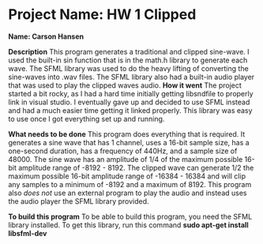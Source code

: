 # Project Name: HW 1 Clipped
**Name: Carson Hansen**


**Description**
This program generates a traditional and clipped sine-wave. I used the built-in sin function that is in the math.h library to
generate each wave. The SFML library was used to do the heavy lifting of converting the sine-waves into .wav files. The SFML library also
had a built-in audio player that was used to play the clipped waves audio.
**How it went**
The project started a bit rocky, as I had a hard time initially getting libsndfile to properly link in visual studio.
I eventually gave up and decided to use SFML instead and had a much easier time getting it linked properly. This library
was easy to use once I got everything set up and running.

**What needs to be done**
This program does everything that is required. It generates a sine wave that has 1 channel, uses a 16-bit sample size, has a
one-second duration, has a frequency of 440Hz, and a sample size of 48000. The sine wave has an amplitude of 1/4 of the maximum possible
16-bit amplitude range of -8192 - 8192. The clipped wave can generate 1/2 the maximum possible 16-bit amplitude range of -16384 - 16384 and
will clip any samples to a minimum of -8192 and a maximum of 8192. This program also *does not* use an external program to play the audio and 
instead uses the audio player the SFML library provided.

**To build this program**
To be able to build this program, you need the SFML library installed. To get this library, run this command **sudo apt-get install libsfml-dev** 
